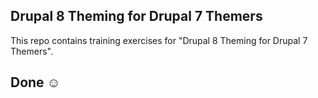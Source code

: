 ## Drupal 8 Theming for Drupal 7 Themers


This repo contains training exercises for "Drupal 8 Theming for Drupal 7 Themers". 



## Done ☺